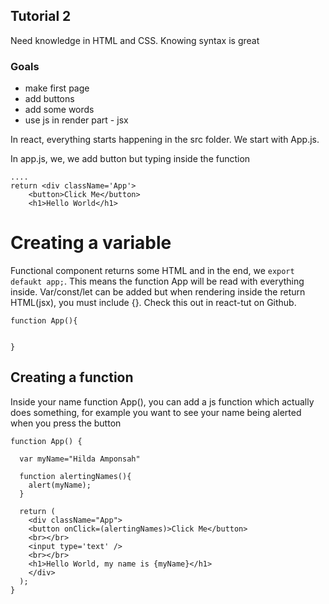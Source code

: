 ## Tutorial 2
 Need knowledge in HTML and CSS. Knowing syntax is great
 <br>

 ### Goals
 - make first page
 - add buttons
 - add some words
 - use js in render part - jsx

In react, everything starts happening in the src folder. We start with App.js.

In app.js, we, we add button but typing inside the function
```
....
return <div className='App'>
    <button>Click Me</button>
    <h1>Hello World</h1>
```

# Creating a variable
Functional component returns some HTML and in the end, we `export defaukt app;`. This means the function App will be read with everything inside. Var/const/let can be added but when rendering inside the return HTML(jsx), you must include {}. Check this out in react-tut on Github.
```
function App(){


}
```

## Creating a function
Inside your name function App(), you can add a js function which actually does something, for example you want to see your name being alerted when you press the button
```
function App() {

  var myName="Hilda Amponsah"

  function alertingNames(){
    alert(myName);
  }

  return (
    <div className="App">
    <button onClick=(alertingNames)>Click Me</button>
    <br></br>
    <input type='text' />
    <br></br>
    <h1>Hello World, my name is {myName}</h1>
    </div>
  );
}
```